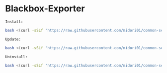 # Blackbox-Exporter
`Install:`
```bash
bash <(curl -sSLf "https://raw.githubusercontent.com/midori01/common-scripts/main/blackbox-exporter/install.sh")
```
`Update:`
```bash
bash <(curl -sSLf "https://raw.githubusercontent.com/midori01/common-scripts/main/blackbox-exporter/install.sh") update
```
`Uninstall:`
```bash
bash <(curl -sSLf "https://raw.githubusercontent.com/midori01/common-scripts/main/blackbox-exporter/install.sh") uninstall
```
